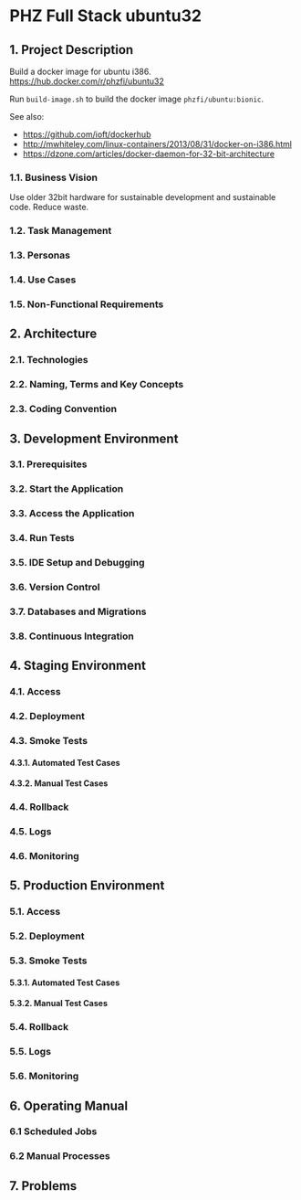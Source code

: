 # PHZ Full Stack ubuntu32

## 1. Project Description

Build a docker image for ubuntu i386. https://hub.docker.com/r/phzfi/ubuntu32

Run `build-image.sh` to build the docker image `phzfi/ubuntu:bionic`.

See also:
 - https://github.com/ioft/dockerhub
 - http://mwhiteley.com/linux-containers/2013/08/31/docker-on-i386.html
 - https://dzone.com/articles/docker-daemon-for-32-bit-architecture

### 1.1. Business Vision

Use older 32bit hardware for sustainable development and sustainable code. Reduce waste.

### 1.2. Task Management

### 1.3. Personas

### 1.4. Use Cases

### 1.5. Non-Functional Requirements

## 2. Architecture

### 2.1. Technologies

### 2.2. Naming, Terms and Key Concepts

### 2.3. Coding Convention

## 3. Development Environment

### 3.1. Prerequisites

### 3.2. Start the Application

### 3.3. Access the Application

### 3.4. Run Tests

### 3.5. IDE Setup and Debugging

### 3.6. Version Control

### 3.7. Databases and Migrations

### 3.8. Continuous Integration

## 4. Staging Environment

### 4.1. Access

### 4.2. Deployment

### 4.3. Smoke Tests

#### 4.3.1. Automated Test Cases

#### 4.3.2. Manual Test Cases

### 4.4. Rollback

### 4.5. Logs

### 4.6. Monitoring

## 5. Production Environment

### 5.1. Access

### 5.2. Deployment

### 5.3. Smoke Tests

#### 5.3.1. Automated Test Cases

#### 5.3.2. Manual Test Cases

### 5.4. Rollback

### 5.5. Logs

### 5.6. Monitoring

## 6. Operating Manual

### 6.1 Scheduled Jobs

### 6.2 Manual Processes

## 7. Problems

